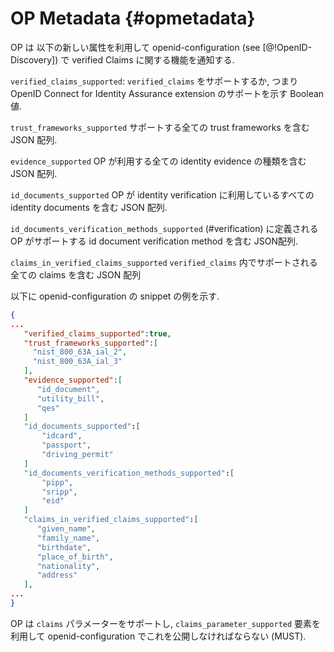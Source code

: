 # OP Metadata {#opmetadata}

<!-- The OP advertises its capabilities with respect to verified Claims in its openid-configuration (see [@!OpenID-Discovery]) using the following new elements: -->
OP は 以下の新しい属性を利用して openid-configuration (see [@!OpenID-Discovery]) で verified Claims に関する機能を通知する.

<!-- `verified_claims_supported`: Boolean value indicating support for `verified_claims`, i.e. the OpenID Connect for Identity Assurance extension. --> 
`verified_claims_supported`: `verified_claims` をサポートするか, つまり OpenID Connect for Identity Assurance extension のサポートを示す Boolean 値.

<!-- `trust_frameworks_supported` This is a JSON array containing all supported trust frameworks. -->
`trust_frameworks_supported` サポートする全ての trust frameworks を含む JSON 配列.

<!-- `evidence_supported` This JSON array contains all types of identity evidence the OP uses. -->
`evidence_supported` OP が利用する全ての identity evidence の種類を含む JSON 配列.

<!-- `id_documents_supported` This JSON array contains all identity documents utilized by the OP for identity verification. -->
`id_documents_supported` OP が identity verification に利用しているすべての identity documents を含む JSON 配列.

<!-- `id_documents_verification_methods_supported` This element is a JSON array containing the id document verification methods a OP supports as defined in (#verification). --> 
`id_documents_verification_methods_supported` (#verification) に定義される OP がサポートする id document verification method を含む JSON配列.

<!-- `claims_in_verified_claims_supported` This JSON array contains all claims supported within `verified_claims`. -->
`claims_in_verified_claims_supported` `verified_claims` 内でサポートされる全ての claims を含む JSON 配列

<!-- This is an example openid-configuration snippet: -->
以下に openid-configuration の snippet の例を示す.

```json
{  
...
   "verified_claims_supported":true,
   "trust_frameworks_supported":[
     "nist_800_63A_ial_2",
     "nist_800_63A_ial_3"
   ],
   "evidence_supported":[
      "id_document",
      "utility_bill",
      "qes"
   ]
   "id_documents_supported":[  
       "idcard",
       "passport",
       "driving_permit"
   ]
   "id_documents_verification_methods_supported":[  
       "pipp",
       "sripp",
       "eid"
   ]
   "claims_in_verified_claims_supported":[  
      "given_name",
      "family_name",
      "birthdate",
      "place_of_birth",
      "nationality",
      "address"
   ],
...
}
```

<!-- The OP MUST support the `claims` parameter and needs to publish this in its openid-configuration using the `claims_parameter_supported` element. -->
OP は `claims` パラメーターをサポートし, `claims_parameter_supported` 要素を利用して openid-configuration でこれを公開しなければならない (MUST).
